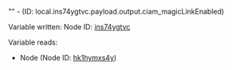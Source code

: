 "" - (ID: local.ins74ygtvc.payload.output.ciam_magicLinkEnabled)

Variable written:
Node ID: [ins74ygtvc](../nodes/ins74ygtvc.md)

Variable reads:
* Node (Node ID: [hk1hymxs4y](../nodes/hk1hymxs4y.md))
